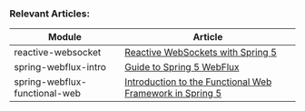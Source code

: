 ### Relevant Articles: 

Module | Article
--|--
reactive-websocket | [Reactive WebSockets with Spring 5](http://www.baeldung.com/spring-5-reactive-websockets)
spring-webflux-intro | [Guide to Spring 5 WebFlux](https://www.baeldung.com/spring-webflux)
spring-webflux-functional-web | [Introduction to the Functional Web Framework in Spring 5](https://www.baeldung.com/spring-5-functional-web)